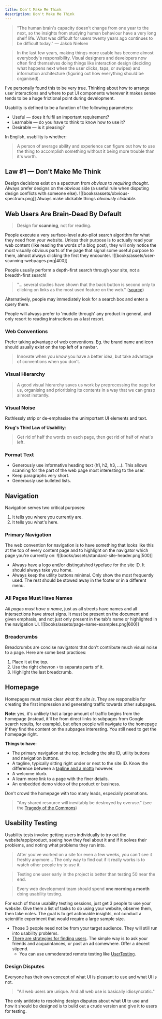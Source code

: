 ```yaml
---
title: Don't Make Me Think
description: Don't Make Me Think
---
```


> "The human brain's capacity doesn't change from one year to the next, so the insights from studying human behaviour have a very long shelf life. What was difficult for users twenty years ago continues to be difficult today." — Jakob Nielsen

> In the last few years, making things more usable has become almost everybody's responsibility. Visual designers and developers now often find themselves doing things like interaction design (deciding what happens next when the user clicks, taps, or swipes) and information architecture (figuring out how everything should be organised).

I've personally found this to be very true. Thinking about how to arrange user interactions and where to put UI components wherever it makes sense tends to be a huge frictional point during development.

Usability is defined to be a function of the following parameters:
- Useful — does it fulfil an important requirement?
- Learnable — do you have to think to know how to use it?
- Desirable — is it pleasing?

In English, usability is whether:
> A person of average ability and experience can figure out how to use the thing to accomplish something without it being more trouble than it's worth.

## Law #1 — Don't Make Me Think
Design decisions exist on a spectrum from *obvious* to *requiring thought*. Always prefer designs on the *obvious* side (a useful rule when disputing design conflicts with someone else).
![[books/assets/obvious-spectrum.png]]
Always make clickable things *obviously clickable*.

## Web Users Are Brain-Dead By Default
> Design for **scanning**, not for reading.

People execute a very surface-level auto-pilot search algorithm for what they need from your website. Unless their purpose is to actually read your web content (like reading the words of a blog post), they will only notice the most visually obvious parts of the page that signal some useful purpose to them, almost always clicking the first they encounter.
![[books/assets/user-scanning-webpages.png|400]]

People usually perform a depth-first search through your site, not a breadth-first search!
> "... several studies have shown that the back button is second only to clicking on links as the most used feature on the web." ([source](https://blog.httpwatch.com/2007/10/03/60-of-web-users-cant-be-wrong-dont-break-the-back-button))

Alternatively, people may immediately look for a search box and enter a query there.

People will always prefer to 'muddle through' any product in general, and only resort to reading instructions as a last resort.

### Web Conventions
Prefer taking advantage of web conventions. Eg. the brand name and icon should usually exist on the top left of a navbar.
> Innovate when you *know* you have a better idea, but take advantage of conventions when you don't.

### Visual Hierarchy
> A good visual hierarchy saves us work by preprocessing the page for us, organising and prioritising its contents in a way that we can grasp almost instantly.

### Visual Noise
Ruthlessly strip or de-emphasise the unimportant UI elements and text. 

**Krug's Third Law of Usability**:
> Get rid of half the words on each page, then get rid of half of what's left.

### Format Text
- Generously use informative heading text (h1, h2, h3, ...). This allows scanning for the part of the web page most interesting to the user.
- Keep paragraphs very short.
- Generously use bulleted lists.

## Navigation
Navigation serves two critical purposes: 
1. It tells you where you currently are.
2. It tells you what's here.

### Primary Navigation
The web convention for navigation is to have something that looks like this at the top of every content page and to highlight on the navigator which page you're currently on:
![[books/assets/standard-site-header.png|500]]
- Always have a logo and/or distinguished typeface for the site ID. It should always take you home.
- Always keep the utility buttons minimal. Only show the most frequently used. The rest should be stowed away in the footer or in a different menu.

### All Pages Must Have Names
*All pages must have a name*, just as all streets have names and all intersections have street signs. It must be present on the document and given emphasis, and not just only present in the tab's name or highlighted in the navigation UI.
![[books/assets/page-name-examples.png|600]]

### Breadcrumbs
Breadcrumbs are concise navigators that don't contribute much visual noise to a page. Here are some best practices:
1. Place it at the top.
2. Use the right chevron › to separate parts of it.
3. Highlight the last breadcrumb.

## Homepage
Homepages must make clear *what the site is*. They are responsible for creating the first impression and generating traffic towards other subpages.

**Note**: yes, it's unlikely that a large amount of traffic begins from the homepage (instead, it'll be from direct links to subpages from Google search results, for example), but often people will navigate to the homepage if they find the content on the subpages interesting. You still need to get the homepage right.

**Things to have**:
- The primary navigation at the top, including the site ID, utility buttons and navigation buttons.
- A tagline, typically sitting right under or next to the site ID. Know the difference between a [tagline and a motto](https://chevronediting.com.au/tagline-motto-slogan-difference) however.
- A welcome blurb.
- A learn more link to a page with the finer details.
- An embedded demo video of the product or business.

Don't crowd the homepage with too many leads, especially promotions.
> "Any shared resource will inevitably be destroyed by overuse." (see the [Tragedy of the Commons](https://en.wikipedia.org/wiki/Tragedy_of_the_commons))

## Usability Testing
Usability tests involve getting users individually to try out the website/app/product, seeing how they feel about it and if it solves their problems, and noting what problems they run into.

> After you've worked on a site for even a few weeks, you can't see it freshly anymore... The only way to find out if it really works is to watch other people try to use it.

> Testing one user early in the project is better than testing 50 near the end.

> Every web development team should spend **one morning a month** doing usability testing.

For each of those usability testing sessions, just get 3 people to use your website. Give them a list of tasks to do using your website, observe them, then take notes. The goal is to get actionable insights, not conduct a scientific experiment that would require a large sample size.
- Those 3 people need not be from your target audience. They will still run into usability problems.
- [There are strategies for finding users](https://www.nngroup.com/reports/how-to-recruit-participants-usability-studies/). The simple way is to ask your friends and acquaintances, or post an ad somewhere. Offer a decent stipend.
    - You can use unmoderated remote testing like [UserTesting](https://www.usertesting.com/).

### Design Disputes
Everyone has their own concept of what UI is pleasant to use and what UI is not. 
> "All web users are unique. And all web use is basically idiosyncratic."

The only antidote to resolving design disputes about what UI to use and how it should be designed is to build out a crude version and give it to users for testing.

